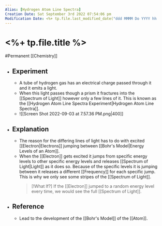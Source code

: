 ```yaml
---
Alias: [Hydrogen Atom Line Spectra]
Creation Date: Sat September 3rd 2022 07:54:06 pm 
Modification Date: <%+ tp.file.last_modified_date("ddd MMMM Do YYYY hh:mm:ss a") %>
---
```

# <%+ tp.file.title %>
#Permanent [[Chemistry]]

- ## Experiment
	- A tube of hydrogen gas has an electrical charge passed through it and it emits a light. 
	- When this light passes though a prism it fractures into the [[Spectrum of Light]] however only a few lines of it. This is known as the [[Hydrogen Atom Line Spectra Experiment|Hydrogen Atom Line Spectra]].
	- ![[Screen Shot 2022-09-03 at 7.57.36 PM.png|400]]
- ## Explanation
	- The reason for the differing lines of light has to do with excited [[Electron|Electrons]] jumping between [[Bohr's Model|Energy Levels of an Atom]].
	- When the [[Electron]] gets excited it jumps from specific energy levels to other specific energy levels and releases [[Spectrum of Light|Light]] as it does so. Because of the specific levels it is jumping between it releases a different [[Frequency]] for each specific jump. This is why we only see some stripes of the [[Spectrum of Light]].
	  > [!What If?]
	  > If the [[Electron]] jumped to a random energy level every time, we would see the full [[Spectrum of Light]].
- ## Reference
	- Lead to the development of the [[Bohr's Model]] of the [[Atom]].